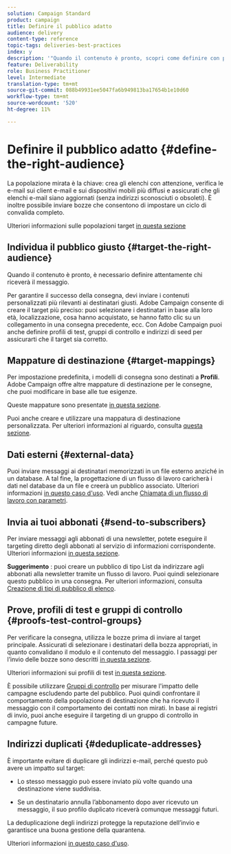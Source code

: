 ```yaml
---
solution: Campaign Standard
product: campaign
title: Definire il pubblico adatto
audience: delivery
content-type: reference
topic-tags: deliveries-best-practices
index: y
description: '"Quando il contenuto è pronto, scopri come definire con precisione chi riceverà il messaggio."'
feature: Deliverability
role: Business Practitioner
level: Intermediate
translation-type: tm+mt
source-git-commit: 088b49931ee5047fa6b949813ba17654b1e10d60
workflow-type: tm+mt
source-wordcount: '520'
ht-degree: 11%

---
```



# Definire il pubblico adatto {#define-the-right-audience}

La popolazione mirata è la chiave: crea gli elenchi con attenzione, verifica le e-mail sui client e-mail e sui dispositivi mobili più diffusi e assicurati che gli elenchi e-mail siano aggiornati (senza indirizzi sconosciuti o obsoleti). È inoltre possibile inviare bozze che consentono di impostare un ciclo di convalida completo.

Ulteriori informazioni sulle popolazioni target [in questa sezione](../../audiences/using/selecting-an-audience-in-a-message.md)

## Individua il pubblico giusto {#target-the-right-audience}

Quando il contenuto è pronto, è necessario definire attentamente chi riceverà il messaggio.

Per garantire il successo della consegna, devi inviare i contenuti personalizzati più rilevanti ai destinatari giusti. Adobe Campaign consente di creare il target più preciso: puoi selezionare i destinatari in base alla loro età, localizzazione, cosa hanno acquistato, se hanno fatto clic su un collegamento in una consegna precedente, ecc. Con Adobe Campaign puoi anche definire profili di test, gruppi di controllo e indirizzi di seed per assicurarti che il target sia corretto.

## Mappature di destinazione {#target-mappings}

Per impostazione predefinita, i modelli di consegna sono destinati a **Profili**. Adobe Campaign offre altre mappature di destinazione per le consegne, che puoi modificare in base alle tue esigenze.

Queste mappature sono presentate [in questa sezione](../../automating/using/query.md#targeting-dimensions-and-resources).

Puoi anche creare e utilizzare una mappatura di destinazione personalizzata. Per ulteriori informazioni al riguardo, consulta [questa sezione](../../administration/using/target-mappings-in-campaign.md).

## Dati esterni {#external-data}

Puoi inviare messaggi ai destinatari memorizzati in un file esterno anziché in un database. A tal fine, la progettazione di un flusso di lavoro caricherà i dati nel database da un file e creerà un pubblico associato.  Ulteriori informazioni [in questo caso d&#39;uso](../../automating/using/use-case-calling-workflow.md). Vedi anche [Chiamata di un flusso di lavoro con parametri](../../automating/using/calling-a-workflow-with-external-parameters.md).

## Invia ai tuoi abbonati {#send-to-subscribers}

Per inviare messaggi agli abbonati di una newsletter, potete eseguire il targeting diretto degli abbonati al servizio di informazioni corrispondente. Ulteriori informazioni [in questa sezione](../../audiences/using/about-subscriptions.md).

**Suggerimento** : puoi creare un pubblico di tipo List da indirizzare agli abbonati alla newsletter tramite un flusso di lavoro. Puoi quindi selezionare questo pubblico in una consegna. Per ulteriori informazioni, consulta [Creazione di tipi di pubblico di elenco](../../audiences/using/creating-audiences.md#creating-list-audiences).

## Prove, profili di test e gruppi di controllo {#proofs-test-control-groups}

Per verificare la consegna, utilizza le bozze prima di inviare al target principale.
Assicurati di selezionare i destinatari della bozza appropriati, in quanto convalidano il modulo e il contenuto del messaggio. I passaggi per l’invio delle bozze sono descritti [in questa sezione](../../sending/using/sending-proofs.md).

Ulteriori informazioni sui profili di test [in questa sezione](../../audiences/using/managing-test-profiles.md).

È possibile utilizzare [Gruppi di controllo](../../sending/using/control-group.md) per misurare l&#39;impatto delle campagne escludendo parte del pubblico. Puoi quindi confrontare il comportamento della popolazione di destinazione che ha ricevuto il messaggio con il comportamento dei contatti non mirati. In base ai registri di invio, puoi anche eseguire il targeting di un gruppo di controllo in campagne future.

## Indirizzi duplicati {#deduplicate-addresses}

È importante evitare di duplicare gli indirizzi e-mail, perché questo può avere un impatto sul target:

* Lo stesso messaggio può essere inviato più volte quando una destinazione viene suddivisa.

* Se un destinatario annulla l’abbonamento dopo aver ricevuto un messaggio, il suo profilo duplicato riceverà comunque messaggi futuri.

La deduplicazione degli indirizzi protegge la reputazione dell’invio e garantisce una buona gestione della quarantena.

Ulteriori informazioni [in questo caso d&#39;uso](../../automating/using/deduplicating-data-imported-file.md).
